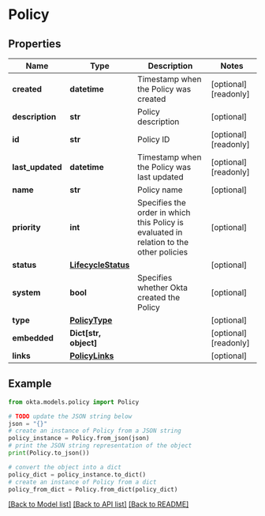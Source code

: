 # Policy


## Properties

Name | Type | Description | Notes
------------ | ------------- | ------------- | -------------
**created** | **datetime** | Timestamp when the Policy was created | [optional] [readonly] 
**description** | **str** | Policy description | [optional] 
**id** | **str** | Policy ID | [optional] [readonly] 
**last_updated** | **datetime** | Timestamp when the Policy was last updated | [optional] [readonly] 
**name** | **str** | Policy name | [optional] 
**priority** | **int** | Specifies the order in which this Policy is evaluated in relation to the other policies | [optional] 
**status** | [**LifecycleStatus**](LifecycleStatus.md) |  | [optional] 
**system** | **bool** | Specifies whether Okta created the Policy | [optional] 
**type** | [**PolicyType**](PolicyType.md) |  | [optional] 
**embedded** | **Dict[str, object]** |  | [optional] [readonly] 
**links** | [**PolicyLinks**](PolicyLinks.md) |  | [optional] 

## Example

```python
from okta.models.policy import Policy

# TODO update the JSON string below
json = "{}"
# create an instance of Policy from a JSON string
policy_instance = Policy.from_json(json)
# print the JSON string representation of the object
print(Policy.to_json())

# convert the object into a dict
policy_dict = policy_instance.to_dict()
# create an instance of Policy from a dict
policy_from_dict = Policy.from_dict(policy_dict)
```
[[Back to Model list]](../README.md#documentation-for-models) [[Back to API list]](../README.md#documentation-for-api-endpoints) [[Back to README]](../README.md)


